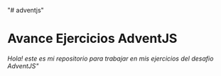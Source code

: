 "# adventjs"
<h1> Avance Ejercicios AdventJS</h1>
<h6> Hola! este es mi repositorio para trabajar en mis ejercicios del desafio AdventJS" <h6>
